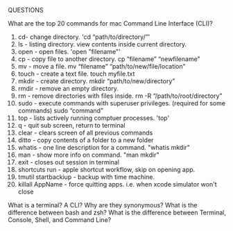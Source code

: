 QUESTIONS

What are the top 20 commands for mac Command Line Interface (CLI)?
1. cd- change directory. 'cd “path/to/directory/”'
2. ls - listing directory. view contents inside current directory. 
3. open - open files. 'open "filename"'
4. cp - copy file to another directory. cp “filename” “newfilename”
5. mv - move a file. mv “filename” “path/to/new/file/location”
6. touch - create a text file. touch myfile.txt
7. mkdir - create directory. mkdir “path/to/new/directory”
8. rmdir - remove an empty directory. 
9. rm - remove directories with files inside. rm -R “/path/to/root/directory”
10. sudo - execute commands with superuser privileges. (required for some commands) sudo “command”
11. top - lists actively running comptuer processes. 'top'
12. q - quit sub screen, return to terminal
13. clear - clears screen of all previous commands
14. ditto - copy contents of a folder to a new folder
15. whatis - one line description for a command. "whatis mkdir"
16. man - show more info on command. "man mkdir"
17. exit - closes out session in terminal
18. shortcuts run - apple shortcut workflow, skip on opening app. 
19. tmutil startbackiup - backup with time machine. 
20. killall AppName - force quitting apps. i.e. when xcode simulator won't close



What is a terminal? A CLI? Why are they synonymous?
What is the difference between bash and zsh?
What is the difference between Terminal, Console, Shell, and Command Line?
